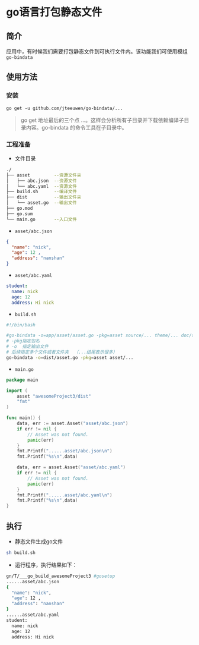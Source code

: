 # go语言打包静态文件

## 简介

应用中，有时候我们需要打包静态文件到可执行文件内。该功能我们可使用模组``go-bindata``

## 使用方法

### 安装   

```
go get -u github.com/jteeuwen/go-bindata/...
```
> go get 地址最后的三个点 ...。这样会分析所有子目录并下载依赖编译子目录内容。go-bindata 的命令工具在子目录中。

###  工程准备  

* 文件目录 

```bash 
./
├── asset         --资源文件夹
│   ├── abc.json  --资源文件
│   └── abc.yaml  --资源文件
├── build.sh      --编译文件
├── dist          --输出文件夹
│   └── asset.go  --输出文件
├── go.mod        
├── go.sum
└── main.go       --入口文件
```


* ``asset/abc.json``  

```json 
{
  "name": "nick",
  "age": 12 ,
  "address": "nanshan"
}
```

* ``asset/abc.yaml``   

```yaml
student:
  name: nick
  age: 12
  address: Hi nick
```

* ``build.sh``  

```bash
#!/bin/bash

#go-bindata -o=app/asset/asset.go -pkg=asset source/... theme/... doc/source/... doc/theme/...
# -pkg指定包名
# -o  指定输出文件
# 后续指定多个文件或者文件夹  （...结尾表示很多）
go-bindata -o=dist/asset.go -pkg=asset asset/...

```


* ``main.go``     

```go
package main

import (
	asset "awesomeProject3/dist"
	"fmt"
)

func main() {
	data, err := asset.Asset("asset/abc.json")
	if err != nil {
		// Asset was not found.
		panic(err)
	}
	fmt.Printf("......asset/abc.json\n")
	fmt.Printf("%s\n",data)

	data, err = asset.Asset("asset/abc.yaml")
	if err != nil {
		// Asset was not found.
		panic(err)
	}
	fmt.Printf("......asset/abc.yaml\n")
	fmt.Printf("%s\n",data)
}
```

## 执行

* 静态文件生成go文件  

```bash 
sh build.sh 
```

* 运行程序，执行结果如下： 

```bash 
gn/T/___go_build_awesomeProject3 #gosetup
......asset/abc.json
{
  "name": "nick",
  "age": 12 ,
  "address": "nanshan"
}
......asset/abc.yaml
student:
  name: nick
  age: 12
  address: Hi nick
```